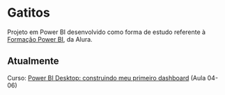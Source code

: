 # Gatitos

Projeto em Power BI desenvolvido como forma de estudo referente à [Formação Power BI](https://cursos.alura.com.br/formacao-power-bi), da Alura.

## Atualmente
Curso: [Power BI Desktop: construindo meu primeiro dashboard](https://cursos.alura.com.br/course/power-bi-desktop-construindo-meu-primeiro-dashboard) (Aula 04-06)
